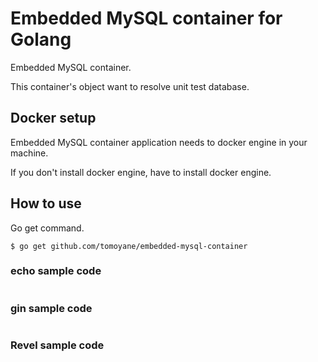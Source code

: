 # Embedded MySQL container for Golang
Embedded MySQL container.

This container's object want to resolve unit test database.

## Docker setup
Embedded MySQL container application needs to docker engine in your machine.

If you don't install docker engine, have to install docker engine.

## How to use
Go get command.
```
$ go get github.com/tomoyane/embedded-mysql-container
```

### echo sample code

```

```

### gin sample code

```

```

### Revel sample code

```

```

